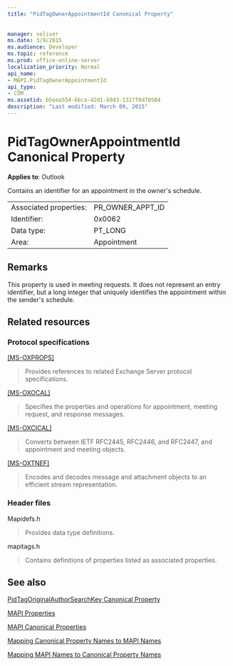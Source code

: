 ```yaml
---
title: "PidTagOwnerAppointmentId Canonical Property"
 
 
manager: soliver
ms.date: 3/9/2015
ms.audience: Developer
ms.topic: reference
ms.prod: office-online-server
localization_priority: Normal
api_name:
- MAPI.PidTagOwnerAppointmentId
api_type:
- COM
ms.assetid: b5eea554-6bca-42d1-b943-1327f0d70584
description: "Last modified: March 09, 2015"
---
```


# PidTagOwnerAppointmentId Canonical Property

  
  
**Applies to**: Outlook 
  
Contains an identifier for an appointment in the owner's schedule.
  
|||
|:-----|:-----|
|Associated properties:  <br/> |PR_OWNER_APPT_ID  <br/> |
|Identifier:  <br/> |0x0062  <br/> |
|Data type:  <br/> |PT_LONG  <br/> |
|Area:  <br/> |Appointment  <br/> |
   
## Remarks

This property is used in meeting requests. It does not represent an entry identifier, but a long integer that uniquely identifies the appointment within the sender's schedule.
  
## Related resources

### Protocol specifications

[[MS-OXPROPS]](http://msdn.microsoft.com/library/f6ab1613-aefe-447d-a49c-18217230b148%28Office.15%29.aspx)
  
> Provides references to related Exchange Server protocol specifications.
    
[[MS-OXOCAL]](http://msdn.microsoft.com/library/09861fde-c8e4-4028-9346-e7c214cfdba1%28Office.15%29.aspx)
  
> Specifies the properties and operations for appointment, meeting request, and response messages.
    
[[MS-OXCICAL]](http://msdn.microsoft.com/library/a685a040-5b69-4c84-b084-795113fb4012%28Office.15%29.aspx)
  
> Converts between IETF RFC2445, RFC2446, and RFC2447, and appointment and meeting objects.
    
[[MS-OXTNEF]](http://msdn.microsoft.com/library/1f0544d7-30b7-4194-b58f-adc82f3763bb%28Office.15%29.aspx)
  
> Encodes and decodes message and attachment objects to an efficient stream representation.
    
### Header files

Mapidefs.h
  
> Provides data type definitions.
    
mapitags.h
  
> Contains definitions of properties listed as associated properties.
    
## See also



[PidTagOriginalAuthorSearchKey Canonical Property](pidtagoriginalauthorsearchkey-canonical-property.md)


[MAPI Properties](mapi-properties.md)
  
[MAPI Canonical Properties](mapi-canonical-properties.md)
  
[Mapping Canonical Property Names to MAPI Names](mapping-canonical-property-names-to-mapi-names.md)
  
[Mapping MAPI Names to Canonical Property Names](mapping-mapi-names-to-canonical-property-names.md)

